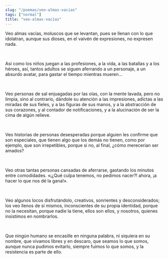 ```yaml
---
slug: "/poemas/veo-almas-vacias"
tags: ["normal"]
title: "veo-almas-vacías"
---
```

Veo almas vacías, moluscos que se levantan, pues se llenan con lo que idolatran, aunque sus dioses, en el vaivén de expresiones, no expresen nada.

&nbsp;

Así como los niños juegan a las profesiones, a la vida, a las batallas y a los héroes, así, tantos adultos se siguen aferrando a un personaje, a un absurdo avatar, para gastar el tiempo mientras mueren…

&nbsp;

Veo personas de sal enjuagadas por las olas, con la mente lavada, pero no limpia, sino al contrario, dándole su atención a las impresiones, adictas a las miradas de sus fieles, y a las figuras de sus manos, y a la abstracción de sus corazones, y al contador de notificaciones, y a la alucinación de ser la cima de algún relieve.

&nbsp;

Veo historias de personas desesperadas porque alguien les confirme que son especiales, que tienen algo que los demás no tienen, como por ejemplo, que son irrepetibles, porque si no, al final, ¿cómo merecerían ser amados?

&nbsp;

Veo otras tantas personas cansadas de aferrarse, gastando los minutos entre comodidades. «¡¿Qué culpa tenemos, no pedimos nacer?! ahora, ¡a hacer lo que nos dé la gana!».

&nbsp;

Veo algunos locos disfrutándolo, creativos, sonrientes y desconsiderados; los veo llenos de sí mismos, inconscientes de su propia identidad, porque no la necesitan, porque nadie la tiene, ellos son ellos, y nosotros, quienes insistimos en nombrarlos.

&nbsp;

Que ningún humano se encasille en ninguna palabra, ni siquiera en su nombre, que vivamos libres y en descaro, que seamos lo que somos, aunque nunca pudimos evitarlo, siempre fuimos lo que somos, y la resistencia es parte de ello.
